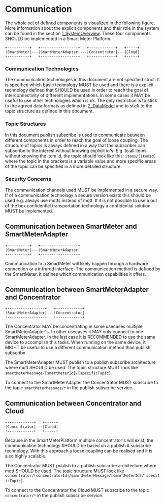 # Communication

The whole set of defined components is visualized in the following figure. More information about the explicit components and their role in the system can be found in the section [1_SystemOverview](./../1_SystemOverview/overview.md). These four components SHOULD be implemented in a Smart Meter Platform.

    +----------+   +-----------------+   +------------+   +-----+
    |SmartMeter|---|SmartMeterAdapter|---|Concentrator|---|Cloud|
    +----------+   +-----------------+   +------------+   +-----+

### Communication Technologies

The communication technologies in this document are not specified strict. It is specified which basic technology MUST be used and there is a explicit technology defined that SHOULD be used in order to reach the goal of interconnectivity of different implementations. In some cases it MAY be useful to use other technologies which is ok. The only restriction is to stick to the agreed data formats as defined in [2_DataModel](./../2_DataModel/overview.md) and to stick to the topic structure as defined in this document.

### Topic Structures

In this document publish subscribe is used to communicate between different components in order to reach the goal of loose coupling. The structure of topics is always defined in a way that the subscriber can subscribe to the interest without knowing explicit id's. E.g. to all items without knowing the item id, the topic should look like this: `items/[itemId]` where the topic in the brackets is a variable value and more specific areas of the topic can be specified in a more detailed structure.

### Security Concerns

The communication channels used MUST be implemented in a secure way. If of a communication technology a secure version exists this should be used e.g. always use mqtts instead of mqtt. If it is not possible to use a out of the box confidential transportation technology a confidential solution MUST be implemented.

## Communication between SmartMeter and SmartMeterAdapter

    +----------+   +-----------------+
    |SmartMeter|---|SmartMeterAdapter|
    +----------+   +-----------------+

Communication to a SmartMeter will likely happen through a hardware connection or a infrared interface. The communication method is defined by the SmartMeter. It defines which communication capabilities it offers.

## Communication between SmartMeterAdapter and Concentrator

    +-----------------+   +------------+
    |SmartMeterAdapter|---|Concentrator|
    +-----------------+   +------------+

The Concentrator MAY be concentrating in some usecases multiple SmartMeterAdapter's. In other usecases it MAY only connect to one SmartMeterAdapter. In the last case it is RECOMMENDED to use the same device to accomplish this tasks. When running on the same device, it MIGHT be useful to use a different communication method than publish subscribe.

The SmartMeterAdapter MUST publish to a publish subscribe architecture where mqtt SHOULD be used. The topic structure MUST look like `smartMeterMessage/[smartMeterId]/[specificTopic]`.

To connect to the SmartMeterAdapter the Concentrator MUST subscribe to the topic `smartMeterMessage/*` in the publish subscribe service.

## Communication between Concentrator and Cloud

    +------------+   +-----+
    |Concentrator|---|Cloud|
    +------------+   +-----+

Because in the SmartMeterPlatform multiple concentrator's will exist, the communication technology SHOULD be based on a publish & subscribe technology. With this approach a loose coupling can be realised and it is also highly scalable.

The Concentrator MUST publish to a publish subscribe architecture where mqtt SHOULD be used. The topic structure MUST look like `concentrator/[concentratorId]/smartMeterMessage/[smartMeterId]/[specificTopic]`.

To connect to the Concentrator the Cloud MUST subscribe to the topic `concentrator/*` in the publish subscribe service.
